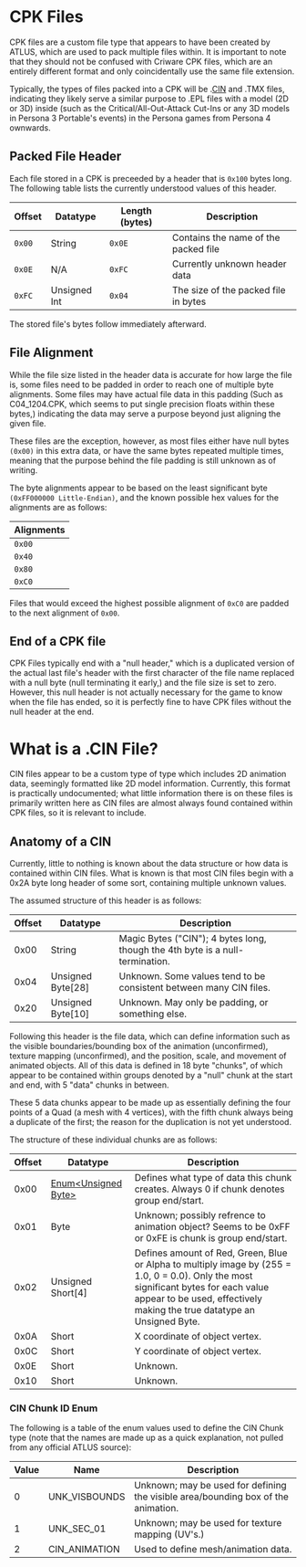 # CPK Files
CPK files are a custom file type that appears to have been created by ATLUS, which are used to pack multiple files within. It is important to note that they should not be confused with Criware CPK files, which are an entirely different format and only coincidentally use the same file extension.

Typically, the types of files packed into a CPK will be .[CIN](#what-is-a-cin-file) and .TMX files, indicating they likely serve a similar purpose to .EPL files with a model (2D or 3D) inside (such as the Critical/All-Out-Attack Cut-Ins or any 3D models in Persona 3 Portable's events) in the Persona games from Persona 4 ownwards.

## Packed File Header
Each file stored in a CPK is preceeded by a header that is `0x100` bytes long. The following table lists the currently understood values of this header.

| Offset   | Datatype     | Length (bytes)   | Description                          |
| -------- | ------------ | ---------------- | ------------------------------------ |
| `0x00`   | String       | `0x0E`           | Contains the name of the packed file |
| `0x0E`   | N/A          | `0xFC`           | Currently unknown header data        |
| `0xFC`   | Unsigned Int | `0x04`           | The size of the packed file in bytes |

The stored file's bytes follow immediately afterward.
## File Alignment
While the file size listed in the header data is accurate for how large the file is, some files need to be padded in order to reach one of multiple byte alignments. Some files may have actual file data in this padding (Such as C04_1204.CPK, which seems to put single precision floats within these bytes,) indicating the data may serve a purpose beyond just aligning the given file.

These files are the exception, however, as most files either have null bytes `(0x00)` in this extra data, or have the same bytes repeated multiple times, meaning that the purpose behind the file padding is still unknown as of writing. 

The byte alignments appear to be based on the least significant byte `(0xFF000000 Little-Endian)`, and the known possible hex values for the alignments are as follows:

| Alignments   |
| ------------ |
| `0x00`       |
| `0x40`       |
| `0x80`       |
| `0xC0`       |

Files that would exceed the highest possible alignment of `0xC0` are padded to the next alignment of `0x00`.

## End of a CPK file
CPK Files typically end with a "null header," which is a duplicated version of the actual last file's header with the first character of the file name replaced with a null byte (null terminating it early,) and the file size is set to zero. However, this null header is not actually necessary for the game to know when the file has ended, so it is perfectly fine to have CPK files without the null header at the end.

# What is a .CIN File?
CIN files appear to be a custom type of type which includes 2D animation data, seemingly formatted like 2D model information. Currently, this format is practically undocumented; what little information there is on these files is primarily written here as CIN files are almost always found contained within CPK files, so it is relevant to include.

## Anatomy of a CIN
Currently, little to nothing is known about the data structure or how data is contained within CIN files. What is known is that most CIN files begin with a 0x2A byte long header of some sort, containing multiple unknown values.

The assumed structure of this header is as follows:

| Offset | Datatype             | Description |
|--------|----------------------|-------------|
| 0x00   | String               | Magic Bytes ("CIN"); 4 bytes long, though the 4th byte is a null-termination. |
| 0x04   | Unsigned Byte[28]    | Unknown. Some values tend to be consistent between many CIN files. |
| 0x20   | Unsigned Byte[10]    | Unknown. May only be padding, or something else. |

Following this header is the file data, which can define information such as the visible boundaries/bounding box of the animation (unconfirmed), texture mapping (unconfirmed), and the position, scale, and movement of animated objects. All of this data is defined in 18 byte "chunks", of which appear to be contained within groups denoted by a "null" chunk at the start and end, with 5 "data" chunks in between.

These 5 data chunks appear to be made up as essentially defining the four points of a Quad (a mesh with 4 vertices), with the fifth chunk always being a duplicate of the first; the reason for the duplication is not yet understood.

The structure of these individual chunks are as follows:

| Offset  | Datatype       | Description |
|---------|----------------|-------------|
| 0x00    | [Enum\<Unsigned Byte\>](#cin-chunk-id-enum)       | Defines what type of data this chunk creates. Always 0 if chunk denotes group end/start. |
| 0x01    | Byte           | Unknown; possibly refrence to animation object? Seems to be 0xFF or 0xFE is chunk is group end/start. |
| 0x02    | Unsigned Short[4] | Defines amount of Red, Green, Blue or Alpha to multiply image by (255 = 1.0, 0 = 0.0). Only the most significant bytes for each value appear to be used, effectively making the true datatype an Unsigned Byte. |
| 0x0A    | Short          | X coordinate of object vertex. |
| 0x0C    | Short          | Y coordinate of object vertex. |
| 0x0E    | Short          | Unknown. |
| 0x10    | Short          | Unknown. |

### CIN Chunk ID Enum

The following is a table of the enum values used to define the CIN Chunk type (note that the names are made up as a quick explanation, not pulled from any official ATLUS source):

| Value | Name          | Description |
|-------|---------------|-------------|
| 0     | UNK_VISBOUNDS | Unknown; may be used for defining the visible area/bounding box of the animation. |
| 1     | UNK_SEC_01    | Unknown; may be used for texture mapping (UV's.) |
| 2     | CIN_ANIMATION | Used to define mesh/animation data. |
